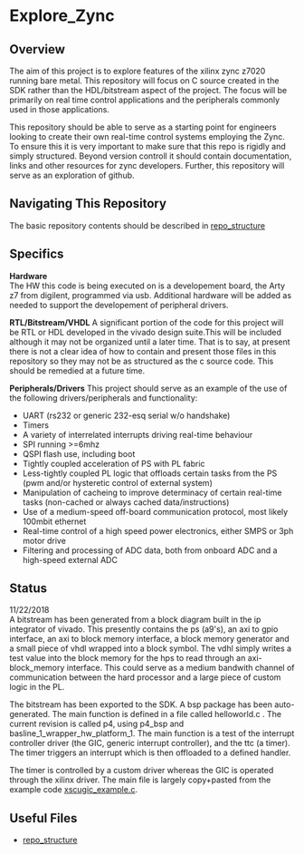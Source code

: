# Explore_Zync
## Overview    
The aim of this project is to explore features of the xilinx zync z7020 running bare metal. This repository will focus on C source created in the SDK rather than the HDL/bitstream aspect of the project. 
The focus will be primarily on real time control applications and the peripherals commonly used in those applications. 

This repository should be able to serve as a starting point for engineers looking to create their own real-time control systems employing the Zync. To ensure this it is very important to make sure that this repo is rigidly and simply structured. Beyond version controll it should contain documentation, links and other resources for zync developers.
Further, this repository will serve as an exploration of github.

## Navigating This Repository  
The basic repository contents should be described in [repo_structure](
        https://github.com/Sumatt92/zynq_power_control_1/blob/master_v2/repository_structure.md
      )

## Specifics
**Hardware**  
The HW this code is being executed on is a developement board, the Arty z7 from digilent, programmed via usb.
Additional hardware will be added as needed to support the developement of peripheral drivers.

**RTL/Bitstream/VHDL**
A significant portion of the code for this project will be RTL or HDL developed in the vivado design suite.This will be included although
it may not be organized until a later time. That is to say, at present there is not a clear idea of how to contain and present those files
in this repository so they may not be as structured as the c source code. This should be remedied at a future time.  

**Peripherals/Drivers**
This project should serve as an example of the use of the following drivers/peripherals and functionality:
*  UART (rs232 or generic 232-esq serial w/o handshake)
*  Timers
*  A variety of interrelated interrupts driving real-time behaviour 
*  SPI running >=6mhz
*  QSPI flash use, including boot
*  Tightly coupled acceleration of PS with PL fabric
*  Less-tightly coupled PL logic that offloads certain tasks from the PS (pwm and/or hysteretic control of external system)
*  Manipulation of cacheing to improve determinacy of certain real-time tasks (non-cached or always cached data/instructions)
*  Use of a medium-speed off-board communication protocol, most likely 100mbit ethernet
*  Real-time control of a high speed power electronics, either SMPS or 3ph motor drive
*  Filtering and processing of ADC data, both from onboard ADC and a high-speed external ADC

## Status
11/22/2018  
A bitstream has been generated from a block diagram built in the ip integrator of vivado. This presently contains the ps (a9's), an axi to gpio interface, an axi to block memory interface, a block memory generator and a small piece of vhdl wrapped into a block symbol. The vdhl simply writes a test value into the block memory for the hps to read through an axi-block_memory interface. This could serve as a medium bandwith channel of communication between the hard processor and a large piece of custom logic in the PL. 

The bitstream has been exported to the SDK. A bsp package has been auto-generated. The main function is defined in a file called helloworld.c . The current revision is called p4, using p4_bsp and basline_1_wrapper_hw_platform_1. The main function is a test of the interrupt controller driver (the GIC, generic interrupt controller), and the ttc (a timer). The timer triggers an interrupt which is then offloaded to a defined handler. 

The timer is controlled by a custom driver whereas the GIC is operated through the xilinx driver. The main file is largely copy+pasted from the example code [xscugic_example.c](https://github.com/Xilinx/embeddedsw/blob/master/XilinxProcessorIPLib/drivers/scugic/examples/xscugic_example.c).

## Useful Files
  * [repo_structure](
        https://github.com/Sumatt92/zynq_power_control_1/blob/master_v2/repository_structure.md
      )

